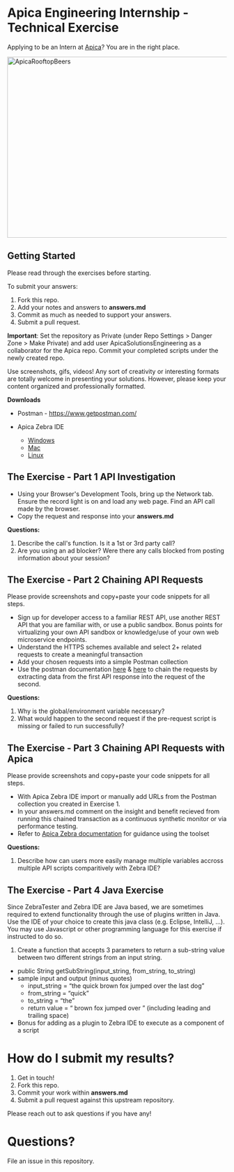 # Apica Engineering Internship - Technical Exercise

Applying to be an Intern at [Apica](https://apicasystems.com)? You are in the right place. 

<img src="https://files.apicasystem.com/HiringEngineersUS/Apica+Rooftop+Meetup.jpeg" width="625px" height="415" alt="ApicaRooftopBeers" title="Apica Team on our Santa Monica rooftop">



## Getting Started

Please read through the exercises before starting.


To submit your answers:

1. Fork this repo.
2. Add your notes and answers to **answers.md**
3. Commit as much as needed to support your answers.
4. Submit a pull request.

**Important**: Set the repository as Private (under Repo Settings > Danger Zone > Make Private) and add user ApicaSolutionsEngineering as a collaborator for the Apica repo.  Commit your completed scripts under the newly created repo.

Use screenshots, gifs, videos! Any sort of creativity or interesting formats are totally welcome in presenting your solutions.  However, please keep your content organized and professionally formatted.


**Downloads**

* Postman - https://www.getpostman.com/

* Apica Zebra IDE
	- [Windows](http://zebrascriptingtools.apicasystems.com/download/zst-0.5.5.msi)
	- [Mac](http://zebrascriptingtools.apicasystems.com/download/zst-0.5.5.dmg)
	- [Linux](http://zebrascriptingtools.apicasystems.com/download/zst-0.5.5.deb)


## The Exercise - Part 1 API Investigation

- Using your Browser's Development Tools, bring up the Network tab.  Ensure the record light is on and load any web page. Find an API call made by the browser.
- Copy the request and response into your **answers.md** 

**Questions:**
1. Describe the call's function. Is it a 1st or 3rd party call?
2. Are you using an ad blocker?  Were there any calls blocked from posting information about your session?

## The Exercise - Part 2 Chaining API Requests

Please provide screenshots and copy+paste your code snippets for all steps.

- Sign up for developer access to a familiar REST API, use another REST API that you are familiar with, or use a public sandbox.  Bonus points for virtualizing your own API sandbox or knowledge/use of your own web microservice endpoints.
- Understand the HTTPS schemes available and select 2+ related requests to create a meaningful transaction
- Add your chosen requests into a simple Postman collection
- Use the postman documentation [here](https://blog.getpostman.com) & [here](https://learning.getpostman.com/) to chain the requests by extracting data from the first API response into the request of the second.

**Questions:**
1. Why is the global/environment variable necessary?
2. What would happen to the second request if the pre-request script is missing or failed to run successfully?

## The Exercise - Part 3 Chaining API Requests with Apica

Please provide screenshots and copy+paste your code snippets for all steps.

- With Apica Zebra IDE import or manually add URLs from the Postman collection you created in Exercise 1.
- In your answers.md comment on the insight and benefit recieved from running this chained transaction as a continuous synthetic monitor or via performance testing.
- Refer to [Apica Zebra documentation](https://academy.apicasystems.com/astdocs/doku.php) for guidance using the toolset

**Questions:**
1. Describe how can users more easily manage multiple variables accross multiple API scripts comparitively with Zebra IDE?



## The Exercise - Part 4 Java Exercise

Since ZebraTester and Zebra IDE are Java based, we are sometimes required to extend functionality through the use of plugins  written in Java. Use the IDE of your choice to create this java class (e.g. Eclipse, IntelliJ, ...). You may use Javascript or other programming language for this exercise if instructed to do so.

1. Create a function that accepts 3 parameters to return a sub-string value between two different strings from an input string.
- public String getSubString(input_string, from_string, to_string)
- sample input and output (minus quotes)
	- input_string = “the quick brown fox jumped over the last dog”
	- from_string = “quick”
	- to_string = “the”
	- return value = “ brown fox jumped over ” (including leading and trailing space)
- Bonus for adding as a plugin to Zebra IDE to execute as a component of a script


# How do I submit my results?

1. Get in touch!
2. Fork this repo.
3. Commit your work within **answers.md**
4. Submit a pull request against this upstream repository.

Please reach out to ask questions if you have any!  

# Questions?
File an issue in this repository.
